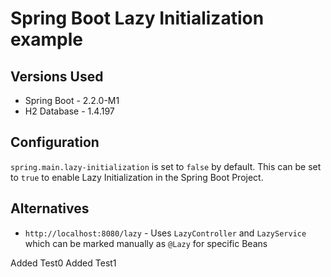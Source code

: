# Spring Boot Lazy Initialization example

## Versions Used

- Spring Boot - 2.2.0-M1
- H2 Database - 1.4.197

## Configuration

`spring.main.lazy-initialization` is set to `false` by default. This can be set to `true` to enable Lazy Initialization in the Spring Boot Project.

## Alternatives

- `http://localhost:8080/lazy` - Uses `LazyController` and `LazyService` which can be marked manually as `@Lazy` for specific Beans


Added Test0
Added Test1



